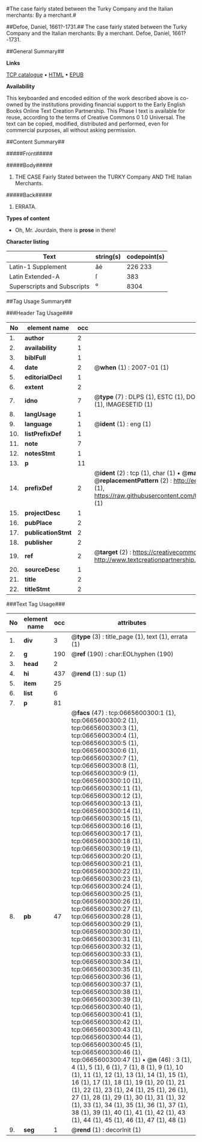 #The case fairly stated between the Turky Company and the Italian merchants: By a merchant.#

##Defoe, Daniel, 1661?-1731.##
The case fairly stated between the Turky Company and the Italian merchants: By a merchant.
Defoe, Daniel, 1661?-1731.

##General Summary##

**Links**

[TCP catalogue](http://www.ota.ox.ac.uk/tcp/)  • 
[HTML](http://tei.it.ox.ac.uk/tcp/Texts-HTML/free/004/004843170.html)  • 
[EPUB](http://tei.it.ox.ac.uk/tcp/Texts-EPUB/free/004/004843170.epub)

**Availability**

This keyboarded and encoded edition of the
	       work described above is co-owned by the institutions
	       providing financial support to the Early English Books
	       Online Text Creation Partnership. This Phase I text is
	       available for reuse, according to the terms of Creative
	       Commons 0 1.0 Universal. The text can be copied,
	       modified, distributed and performed, even for
	       commercial purposes, all without asking permission.


##Content Summary##

#####Front#####

#####Body#####

1. THE
CASE
Fairly Stated between the
TURKY Company
AND THE
Italian Merchants.

#####Back#####

1. ERRATA.

**Types of content**

  * Oh, Mr. Jourdain, there is **prose** in there!

**Character listing**


|Text|string(s)|codepoint(s)|
|---|---|---|
|Latin-1 Supplement|âé|226 233|
|Latin Extended-A|ſ|383|
|Superscripts             and Subscripts|⁰|8304|

##Tag Usage Summary##

###Header Tag Usage###

|No|element name|occ|attributes|
|---|---|---|---|
|1.|__author__|2||
|2.|__availability__|1||
|3.|__biblFull__|1||
|4.|__date__|2| @__when__ (1) : 2007-01 (1)|
|5.|__editorialDecl__|1||
|6.|__extent__|2||
|7.|__idno__|7| @__type__ (7) : DLPS (1), ESTC (1), DOCNO (1), TCP (1), GALEDOCNO (1), CONTENTSET (1), IMAGESETID (1)|
|8.|__langUsage__|1||
|9.|__language__|1| @__ident__ (1) : eng (1)|
|10.|__listPrefixDef__|1||
|11.|__note__|7||
|12.|__notesStmt__|1||
|13.|__p__|11||
|14.|__prefixDef__|2| @__ident__ (2) : tcp (1), char (1)  •  @__matchPattern__ (2) : ([0-9\-]+):([0-9IVX]+) (1), (.+) (1)  •  @__replacementPattern__ (2) : http://eebo.chadwyck.com/downloadtiff?vid=$1&page=$2 (1), https://raw.githubusercontent.com/textcreationpartnership/Texts/master/tcpchars.xml#$1 (1)|
|15.|__projectDesc__|1||
|16.|__pubPlace__|2||
|17.|__publicationStmt__|2||
|18.|__publisher__|2||
|19.|__ref__|2| @__target__ (2) : https://creativecommons.org/publicdomain/zero/1.0/ (1), http://www.textcreationpartnership.org/docs/. (1)|
|20.|__sourceDesc__|1||
|21.|__title__|2||
|22.|__titleStmt__|2||


###Text Tag Usage###

|No|element name|occ|attributes|
|---|---|---|---|
|1.|__div__|3| @__type__ (3) : title_page (1), text (1), errata (1)|
|2.|__g__|190| @__ref__ (190) : char:EOLhyphen (190)|
|3.|__head__|2||
|4.|__hi__|437| @__rend__ (1) : sup (1)|
|5.|__item__|25||
|6.|__list__|6||
|7.|__p__|81||
|8.|__pb__|47| @__facs__ (47) : tcp:0665600300:1 (1), tcp:0665600300:2 (1), tcp:0665600300:3 (1), tcp:0665600300:4 (1), tcp:0665600300:5 (1), tcp:0665600300:6 (1), tcp:0665600300:7 (1), tcp:0665600300:8 (1), tcp:0665600300:9 (1), tcp:0665600300:10 (1), tcp:0665600300:11 (1), tcp:0665600300:12 (1), tcp:0665600300:13 (1), tcp:0665600300:14 (1), tcp:0665600300:15 (1), tcp:0665600300:16 (1), tcp:0665600300:17 (1), tcp:0665600300:18 (1), tcp:0665600300:19 (1), tcp:0665600300:20 (1), tcp:0665600300:21 (1), tcp:0665600300:22 (1), tcp:0665600300:23 (1), tcp:0665600300:24 (1), tcp:0665600300:25 (1), tcp:0665600300:26 (1), tcp:0665600300:27 (1), tcp:0665600300:28 (1), tcp:0665600300:29 (1), tcp:0665600300:30 (1), tcp:0665600300:31 (1), tcp:0665600300:32 (1), tcp:0665600300:33 (1), tcp:0665600300:34 (1), tcp:0665600300:35 (1), tcp:0665600300:36 (1), tcp:0665600300:37 (1), tcp:0665600300:38 (1), tcp:0665600300:39 (1), tcp:0665600300:40 (1), tcp:0665600300:41 (1), tcp:0665600300:42 (1), tcp:0665600300:43 (1), tcp:0665600300:44 (1), tcp:0665600300:45 (1), tcp:0665600300:46 (1), tcp:0665600300:47 (1)  •  @__n__ (46) : 3 (1), 4 (1), 5 (1), 6 (1), 7 (1), 8 (1), 9 (1), 10 (1), 11 (1), 12 (1), 13 (1), 14 (1), 15 (1), 16 (1), 17 (1), 18 (1), 19 (1), 20 (1), 21 (1), 22 (1), 23 (1), 24 (1), 25 (1), 26 (1), 27 (1), 28 (1), 29 (1), 30 (1), 31 (1), 32 (1), 33 (1), 34 (1), 35 (1), 36 (1), 37 (1), 38 (1), 39 (1), 40 (1), 41 (1), 42 (1), 43 (1), 44 (1), 45 (1), 46 (1), 47 (1), 48 (1)|
|9.|__seg__|1| @__rend__ (1) : decorInit (1)|
